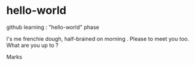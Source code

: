 # hello-world
github learning : "hello-world" phase


I's me frenchie dough, half-brained on morning .
Please to meet you too.
What are you up to ?

Marks

